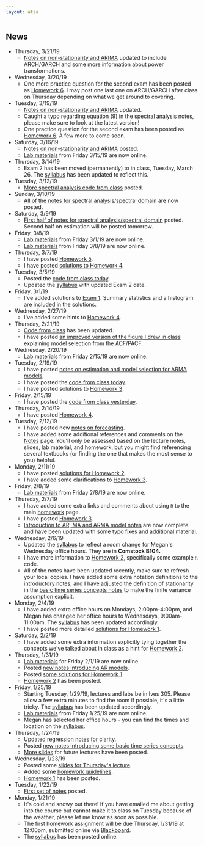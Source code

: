 ```yaml
---
layout: atsa
---
```


News
-------
* Thursday, 3/21/19
  - [Notes on non-stationarity and ARIMA](https://maryclare.github.io/atsa/content/notes/notes_7.pdf) updated to include ARCH/GARCH and some more information about power transformations.
* Wednesday, 3/20/19
  - One more practice question for the second exam has been posted as [Homework 6](https://maryclare.github.io/atsa/content/homework/hw_6.pdf). I may post one last one on ARCH/GARCH after class on Thursday depending on what we get around to covering.
* Tuesday, 3/19/19
  - [Notes on non-stationarity and ARIMA](https://maryclare.github.io/atsa/content/notes/notes_7.pdf) updated.
  - Caught a typo regarding equation (9) in the [spectral analysis notes](https://maryclare.github.io/atsa/content/notes/notes_6.pdf), please make sure to look at the latest version!
  - One practice question for the second exam has been posted as [Homework 6](https://maryclare.github.io/atsa/content/homework/hw_6.pdf). A few more to come soon.
* Saturday, 3/16/19
  - [Notes on non-stationarity and ARIMA](https://maryclare.github.io/atsa/content/notes/notes_7.pdf)  posted. 
  - [Lab materials](https://github.com/maryclare/atsa/tree/master/content/labs/lab7) from Friday 3/15/19 are now online.
* Thursday, 3/14/19
  - Exam 2 has been moved (permanently) to in class, Tuesday, March 26. The [syllabus](https://maryclare.github.io/atsa/content/syllabus.pdf)  has been updated to reflect this.
* Tuesday, 3/12/19
  - [More spectral analysis code from class](https://maryclare.github.io/atsa/content/code/code_3.R) posted. 
* Sunday, 3/10/19
  - [All of the notes for spectral analysis/spectral domain](https://maryclare.github.io/atsa/content/notes/notes_6.pdf) are now posted. 
* Saturday, 3/9/19
  - [First half of notes for spectral analysis/spectral domain](https://maryclare.github.io/atsa/content/notes/notes_6.pdf) posted. Second half on estimation will be posted tomorrow.
* Friday, 3/8/19
  - [Lab materials](https://github.com/maryclare/atsa/tree/master/content/labs/lab5) from Friday 3/1/19 are now online.
  - [Lab materials](https://github.com/maryclare/atsa/tree/master/content/labs/lab6) from Friday 3/8/19 are now online.
* Thursday, 3/7/19
    - I have posted [Homework 5](https://maryclare.github.io/atsa/content/homework/hw_5.pdf).
    - I have posted [solutions to Homework 4](https://maryclare.github.io/atsa/content/homework/hw_4_sol.pdf).
* Tuesday, 3/5/19
    - Posted the [code from class today](https://maryclare.github.io/atsa/content/code/code_3.R).
    - Updated the [syllabus](https://maryclare.github.io/atsa/content/syllabus.pdf) with updated Exam 2 date.
* Friday, 3/1/19
    - I've added solutions to [Exam 1](https://maryclare.github.io/atsa/content/exams/ex_1_sol.pdf). Summary statistics and a histogram are included in the solutions.
* Wednesday, 2/27/19
    - I've added some hints to [Homework 4](https://maryclare.github.io/atsa/content/homework/hw_4.pdf).
* Thursday, 2/21/19
    - [Code from class](https://github.com/maryclare/atsa/tree/master/content/code/code_2.R) has been updated.
    - I have posted [an improved version of the figure I drew in class](https://github.com/maryclare/atsa/tree/master/content/notes/model_select.pdf) explaining model selection from the ACF/PACF.
* Wednesday, 2/20/19
    - [Lab materials](https://github.com/maryclare/atsa/tree/master/content/labs/lab4) from Friday 2/15/19 are now online.
* Tuesday, 2/19/19
    - I have posted [notes on estimation and model selection for ARMA models](https://maryclare.github.io/atsa/content/notes/notes_5.pdf).
    - I have posted the [code from class today](https://maryclare.github.io/atsa/content/code/code_2.R).
    - I have posted solutions to [Homework 3](https://maryclare.github.io/atsa/content/homework/hw_3_sol.pdf)
* Friday, 2/15/19
    - I have posted the [code from class yesterday](https://maryclare.github.io/atsa/content/code/code_1.R).
* Thursday, 2/14/19
    - I have posted [Homework 4](https://maryclare.github.io/atsa/content/homework/hw_4.pdf).
* Tuesday, 2/12/19
    - I have posted new [notes on forecasting](https://maryclare.github.io/atsa/content/notes/notes_4.pdf).
    - I have added some additional references and comments on the [Notes](https://maryclare.github.io/atsa/notes.html) page. You'll only be assessed based on the lecture notes, slides, lab material, and homework, but you might find referencing several textbooks (or finding the one that makes the most sense to you) helpful.
* Monday, 2/11/19
    - I have posted [solutions for Homework 2](https://maryclare.github.io/atsa/content/homework/hw_2_sol.pdf).
    - I have added some clarifications to [Homework 3](https://maryclare.github.io/atsa/content/homework/hw_3.pdf).
* Friday, 2/8/19
    - [Lab materials](https://github.com/maryclare/atsa/tree/master/content/labs/lab3) from Friday 2/8/19 are now online.
* Thursday, 2/7/19
    - I have added some extra links and comments about using `R` to the main [homework](https://maryclare.github.io/atsa/homework.html) page.
    - I have posted [Homework 3](https://maryclare.github.io/atsa/content/homework/hw_3.pdf).
    - [Introduction to AR, MA and ARMA model notes](https://maryclare.github.io/atsa/content/notes/notes_3.pdf) are now complete and have been updated with some typo fixes and additional material.
* Wednesday, 2/6/19
    - Updated the [syllabus](https://maryclare.github.io/atsa/content/syllabus.pdf) to reflect a room change for Megan's Wednesday office hours. They are in **Comstock B104.**
    - I have more information to [Homework 2](https://maryclare.github.io/atsa/content/homework/hw_2.pdf), specifically some example `R` code.
    - All of the notes have been updated recently, make sure to refresh your local copies. I have added some extra notation definitions to the [introductory notes](https://maryclare.github.io/atsa/content/notes/notes_1.pdf), and I have adjusted the definition of stationarity in the [basic time series concepts notes](https://maryclare.github.io/atsa/content/notes/notes_2.pdf) to make the finite variance assumption explicit.
* Monday, 2/4/19
    - I have added extra office hours on Mondays, 2:00pm-4:00pm, and Megan has changed her office hours to Wednesdays, 9:00am-11:00am. The [syllabus](https://maryclare.github.io/atsa/content/syllabus.pdf) has been updated accordingly.
    - I have posted more detailed [solutions for Homework 1](https://maryclare.github.io/atsa/content/homework/hw_1_sol.pdf).
* Saturday, 2/2/19
    - I have added some extra information explicitly tying together the concepts we've talked about in class as a hint for [Homework 2](https://maryclare.github.io/atsa/content/homework/hw_2.pdf). 
* Thursday, 1/31/19
    - [Lab materials](https://github.com/maryclare/atsa/tree/master/content/labs/lab2) for Friday 2/1/19 are now online.
    - Posted [new notes introducing AR models](https://maryclare.github.io/atsa/content/notes/notes_3.pdf).
    - Posted [some solutions for Homework 1](https://maryclare.github.io/atsa/content/slides/slides_3.html).
    - [Homework 2](https://maryclare.github.io/atsa/content/homework/hw_2.pdf) has been posted.
* Friday, 1/25/19
    - Starting Tuesday, 1/29/19, lectures and labs be in Ives 305. Please allow a few extra minutes to find the room if possible, it's a little tricky. The [syllabus](https://maryclare.github.io/atsa/content/syllabus.pdf) has been updated accordingly.
    - [Lab materials](https://github.com/maryclare/atsa/tree/master/content/labs/lab1) from Friday 1/25/19 are now online.
    - Megan has selected her office hours - you can find the times and location on the [syllabus](https://maryclare.github.io/atsa/content/syllabus.pdf).
* Thursday, 1/24/19
    - Updated [regression notes](https://maryclare.github.io/atsa/content/notes/notes_1.pdf) for clarity.
    - Posted [new notes introducing some basic time series concepts](https://maryclare.github.io/atsa/content/notes/notes_2.pdf).
    - [More slides](https://maryclare.github.io/atsa/content/slides/slides_2.html) for future lectures have been posted.
* Wednesday, 1/23/19
    - Posted some [slides for Thursday's lecture](https://maryclare.github.io/atsa/content/slides/slides_1.html).
    - Added some [homework guidelines](https://maryclare.github.io/atsa/homework.html).
    - [Homework 1](https://maryclare.github.io/atsa/content/homework/hw_1.pdf) has been posted.
* Tuesday, 1/22/19
    - [First set of notes](https://maryclare.github.io/atsa/content/notes/notes_1.pdf) posted. 
* Monday, 1/21/19
    - It's cold and snowy out there! If you have emailed me about getting into the course but cannot make it to class on Tuesday because of the weather, please let me know as soon as possible.
    - The first homework assignment will be due Thursday, 1/31/19 at 12:00pm, submitted online via [Blackboard](https://blackboard.cornell.edu).
    - The [syllabus](https://maryclare.github.io/atsa/content/syllabus.pdf) has been posted online.